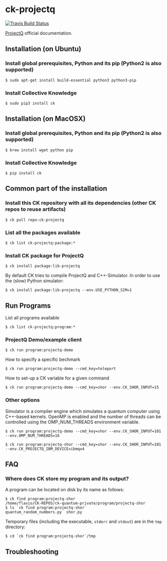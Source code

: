# ck-projectq

[![Travis Build Status](https://travis-ci.org/ctuning/ck-projectq.svg?branch=master)](https://travis-ci.org/ctuning/ck-projectq)


[ProjectQ](https://projectq.ch/) official documentation.


## Installation (on Ubuntu)

### Install global prerequisites, Python and its pip (Python2 is also supported)

```
$ sudo apt-get install build-essential python3 python3-pip
```

### Install Collective Knowledge

```
$ sudo pip3 install ck
```


## Installation (on MacOSX)

### Install global prerequisites, Python and its pip (Python2 is also supported)

```
$ brew install wget python pip
```

### Install Collective Knowledge

```
$ pip install ck
```


## Common part of the installation

### Install this CK repository with all its dependencies (other CK repos to reuse artifacts)
```
$ ck pull repo:ck-projectq
```

### List all the packages available 

```
$ ck list ck-projectq:package:*
```

### Install CK package for ProjectQ

```
$ ck install package:lib-projectq
```

By default CK tries to compile ProjectQ and C++-Simulator. In order to use the (slow) Python simulator:

```
$ ck install package:lib-projectq --env.USE_PYTHON_SIM=1
```


## Run Programs 

List all programs available 
```
$ ck list ck-projectq:program:*
```


### ProjectQ Demo/example client

```
$ ck run program:projectq-demo
```

How to specify a specific bechmark

``` 
$ ck run program:projectq-demo --cmd_key=teleport
```

How to set-up a CK variable for a given command

```
$ ck run program:projectq-demo --cmd_key=shor --env.CK_SHOR_INPUT=15
```
### Other options 

Simulator is a compiler engine which simulates a quantum computer using C++-based kernels.
OpenMP is enabled and the number of threads can be controlled using the OMP_NUM_THREADS environment variable.


```
$ ck run program:projectq-demo --cmd_key=shor --env.CK_SHOR_INPUT=101 --env.OMP_NUM_THREADS=16
```

```
$ ck run program:projectq-shor --cmd_key=shor --env.CK_SHOR_INPUT=101 --env.CK_PROJECTQ_IBM_DEVICE=ibmqx4
```

## FAQ

### Where does CK store my program and its output?

A program can be located on disk by its name as follows:
```
$ ck find program:projectq-shor
/home/flavio/CK-REPOS/ck-quantum-private/program/projectq-shor
$ ls `ck find program:projectq-shor`
quantum_random_numbers.py  shor.py
```

Temporary files (including the executable, `stderr` and `stdout`) are in the `tmp` directory:
```
$ cd `ck find program:projectq-shor`/tmp
```

## Troubleshooting


